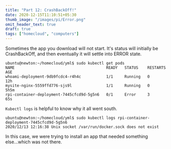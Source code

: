 ```yaml
---
title: "Part 12: CrashBackOff!"
date: 2020-12-15T11:10:51+05:30
thumb_image: "/images/pi/Error.png"
omit_header_text: true
draft: true
tags: ["homecloud", "computers"]
---
```


Sometimes the app you download will not start.  It's status will initially be CrashBackOff, and then eventually it will settle into ERROR state.

```
ubuntu@newton:~/homecloud/yml$ sudo kubectl get pods
NAME                                        READY   STATUS    RESTARTS   AGE
whoami-deployment-9db9fcdc4-r4h4c           1/1     Running   0          12h
mysite-nginx-5559ffd776-sjs9l               1/1     Running   0          5h5m
rpi-container-deployment-7445cfcd9d-5g5n6   0/1     Error     3          65s
```

`Kubectl logs` is helpful to know why it all went south.

```
ubuntu@newton:~/homecloud/yml$ sudo kubectl logs rpi-container-deployment-7445cfcd9d-5g5n6
2020/12/13 12:16:38 Unix socket /var/run/docker.sock does not exist
```

In this case, we were trying to install an app that needed something else...which was not there. 